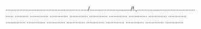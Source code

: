 ....................................................../.........................../!.,........................................... .........
............
............
............
............
............
............
............
............
.............
............
............
............
............
............
............
............
............


